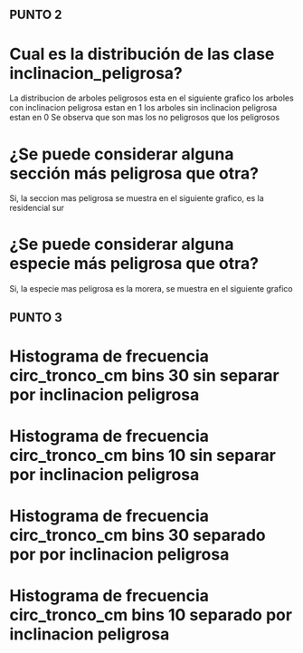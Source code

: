 ## PUNTO 2

# Cual es la distribución de las clase inclinacion_peligrosa?
La distribucion de arboles peligrosos esta en el siguiente grafico
los arboles con inclinacion peligrosa estan en 1
los arboles sin inclinacion peligrosa estan en 0
Se observa que son mas los no peligrosos que los peligrosos


# ¿Se puede considerar alguna sección más peligrosa que otra?
Si, la seccion mas peligrosa se muestra en el siguiente grafico, es la residencial sur

# ¿Se puede considerar alguna especie más peligrosa que otra?
Si, la especie mas peligrosa es la morera, se muestra en el siguiente grafico


## PUNTO 3

# Histograma de frecuencia circ_tronco_cm bins 30 sin separar por inclinacion peligrosa

# Histograma de frecuencia circ_tronco_cm bins 10 sin separar por inclinacion peligrosa


# Histograma de frecuencia circ_tronco_cm bins 30 separado por por inclinacion peligrosa

# Histograma de frecuencia circ_tronco_cm bins 10 separado por inclinacion peligrosa